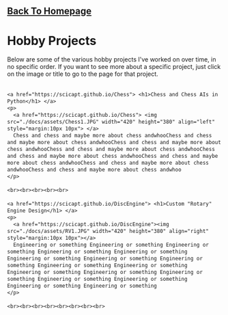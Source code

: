 <html>
<body>

  <h2>
    <a href="https://scicapt.github.io/"> Back To Homepage </a>
  </h2>
  
  <div>
    <h1>Hobby Projects</h1>
    <p>
      Below are some of the various hobby projects I've worked on over time, in no specific order. If you want to see more about a specific project, just click on the image or title to go to the page for that project.
      <br><br>
    </p>
    
    <a href="https://scicapt.github.io/Chess"> <h1>Chess and Chess AIs in Python</h1> </a>
    <p>
      <a href="https://scicapt.github.io/Chess"> <img src="./docs/assets/Chess1.JPG" width="420" height="380" align="left" style="margin:10px 10px"> </a>
      Chess and chess and maybe more about chess andwhooChess and chess and maybe more about chess andwhooChess and chess and maybe more about chess andwhooChess and chess and maybe more about chess andwhooChess and chess and maybe more about chess andwhooChess and chess and maybe more about chess andwhooChess and chess and maybe more about chess andwhooChess and chess and maybe more about chess andwhoo
    </p>
    
    <br><br><br><br><br>
    
    <a href="https://scicapt.github.io/DiscEngine"> <h1>Custom "Rotary" Engine Design</h1> </a>
    <p>
      <a href="https://scicapt.github.io/DiscEngine"><img src="./docs/assets/RV1.JPG" width="420" height="380" align="right" style="margin:10px 10px"></a>
      Engineering or something Engineering or something Engineering or something Engineering or something Engineering or something Engineering or something Engineering or something Engineering or something Engineering or something Engineering or something Engineering or something Engineering or something Engineering or something Engineering or something Engineering or something Engineering or something Engineering or something 
    </p>
    
    <br><br><br><br><br><br><br><br>

